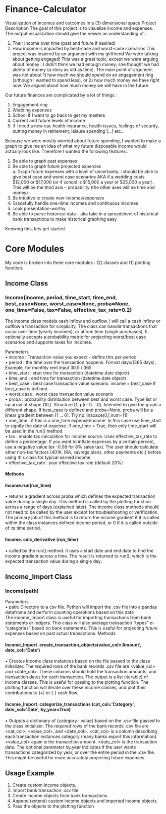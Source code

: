 # Finance-Calculator
Visualization of incomes and outcomes in a (3) dimensional space
Project Description
The goal of this project is to visualize income and expenses.  The output visualization should give the viewer an understanding of : 
1.	Their income over time (past and future if desired)
2.	How income is impacted by best-case and worst-case scenarios
This project was inspired by an argument with my girlfriend  We were talking about getting engaged!  This was a great topic, except we were arguing about money : I didn’t think we had enough money; she thought we had plenty of money (a story as old as time).  The main point of argument was not about 1) how much we should spend on an engagement ring (although I wanted to spend less), or 2) how much money we have right now.  We argued about how much money we will have in the future.

Our future finances are complicated by a lot of things : 
1.	Engagement ring  
2.	Wedding expenses  
3.	School if I want to go back to get my masters  
4.	Current and future levels of income  
5.	If I need a new car, health insurance, health issues, feelings of security, putting money in retirement, leisure spending […] etc..  

Because we were mostly worried about future spending, I wanted to make a graph to give me an idea of what my future disposable income would actually look like.  Therefore I wanted the following features :   
1.	Be able to graph past expenses  
2.	Be able to graph future projected expenses  
a.	Graph future expenses with a level of uncertainty.  I should be able to give best case and worst case scenarios AKA if a wedding costs $12,000 or $17,000 (or if school is $15,000  a year or $25,000 a year).  This will be the third axis – probability (the other axes will be time and money)  
3.	Be intuitive to create new incomes/expenses  
4.	Gracefully handle one-time incomes and continuous incomes  
5.	Look presentation-worthy  
6.	Be able to parse historical data – aka take in a spreadsheet of historical bank transactions to make historical graphing easy  


Knowing this, lets get started.

# Core Modules  
My code is broken into three core modules : (2) classes and (1) plotting function.

## Income Class  
### Income(income, period, time_start, time_end, best_case=None, worst_case=None, proba=None, one_time=False, tax=False, effective_tax_rate=0.2)   
The income class models cash inflow and outflow.  I will call a cash inflow or outflow a transaction for simplicity.  The class can handle transactions that occur over time (yearly incomes), or at one time (single purchases).  It optionally accepts a probability matrix for projecting worst/best case scenarios and supports taxes for incomes. 

Parameters  
•	income : Transaction value you expect - define this per-period  
•	period : the time over the transaction happens. Format days/(365 days).  Example, for monthly rent input 30.5 / 365  
•	time_start : start time for transaction (datetime.date object)  
•	time_end : end time for transaction (datetime.date object)  
•	best_case : best case transaction value scenario. income = best_case if best_case is defined.  
•	worst_case : worst case transaction value scenario  
•	proba : probability distribution between best and worst case. Type list or np.array of shape (10,). Structure [1, p(n-1) .. 0]. Intended to give the graph a different shape. If best_case is defined and proba=None, proba will be a linear gradient between [1 ... 0].  Try np.linspace(0,1,num=11)  
•	one_time : if this is a one_time expense/income. In this case use time_start to signify the date of expense.  If one_time = True, then only time_start will be used in the run() method  
•	tax : enable tax calculation for income source.  Uses effective_tax_rate to define a percentage.  If you want to inflate expenses by a certain percent, use a negative value (ex -0.08 for 8% sales tax).  The user should calculate other non-tax factors (401K, IRA, savings plans, other payments etc.) before using this class for typical earned income.  
•	effective_tax_rate : your effective tax rate (default 20%)  
#### Methods  
#### Income.run(run_time)  
•	returns a gradient across proba which defines the expected transaction value during a single day.  This method is called by the plotting function across a range of days (explained later).  The income class methods should not need to be called by the user except for troubleshooting or verification.  The primary job of this method is to return the income gradient if it is called within the class instances defined income period, or 0 if it is called outside of its time period.
#### Income. calc_derivative (run_time)  
•	called by the run() method.  It uses a start date and end date to find the income gradient across a time.  The result is returned to run(), which is the expected transaction value during a single day.  

## Income_Import Class  
### Income(path)  
Parameters  
•	path: Directory to a csv file. Python will import the .csv file into a pandas dataframe and perform counting operations based on this data  
The income_Import class is useful for importing transactions from bank statements or ledgers.  This class will also average transaction “types” or “categories” based on bank statements.  This is useful for projecting future expenses based on past actual transactions.
Methods  
#### Income_Import. create_transaction_objects(value_col=’Amount’, date_col=’Date’)
•	Creates Income class instances based on the file passed to the class initializer.  The required rows of the bank records .csv file are <value_col> and <date_col>.  These columns should hold the transaction amounts, and transaction dates for each transaction.  The output is a list (iterable) of income classes. This is useful for passing to the plotting function.  The plotting function will iterate over these income classes, and plot their contributions to (+) or (-) cash flow.  

#### Income_Import. categorize_transactions (cat_col='Category', date_col='Date',  by_year=True)  
•	Outputs a dictionary of {category : value} based on the .csv file passed to the class initializer.  The required rows of the bank records .csv file are <cat_col>, <value_col>, and <date_col>.  <cat_col> is a column describing each transaction instances category (many banks export this information).  <value_col> again is the transaction amount. <date_col> is the transaction date.  The optional parameter by_year indicates if the user wants transactions categorized by year, or over the entire period in the .csv file.  This might be useful for more accurately projecting future expenses.  

## Usage Example

1.	Create custom income objects.  
2.	Import bank transaction .csv file  
3.	Create income objects from bank transactions  
4.	Append (extend) custom income objects and imported income objects  
5.	Pass the objects to the plotting function  
